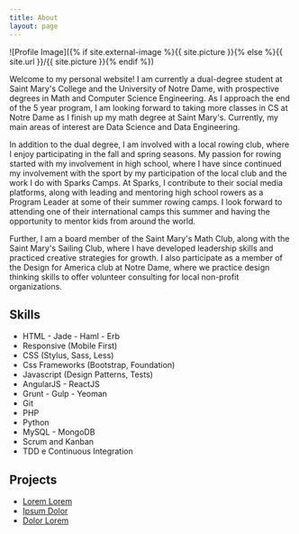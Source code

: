 ```yaml
---
title: About
layout: page
---
```

![Profile Image]({% if site.external-image %}{{ site.picture }}{% else %}{{ site.url }}/{{ site.picture }}{% endif %})

<p>Welcome to my personal website! I am currently a dual-degree student at Saint Mary's College and the University of Notre Dame, with prospective degrees in Math and Computer Science Engineering. As I approach the end of the 5 year program, I am looking forward to taking more classes in CS at Notre Dame as I finish up my math degree at Saint Mary's. Currently, my main areas of interest are Data Science and Data Engineering.

In addition to the dual degree, I am involved with a local rowing club, where I enjoy participating in the fall and spring seasons. My passion for rowing started with my involvement in high school, where I have since continued my involvement with the sport by my participation of the local club and the work I do with Sparks Camps. At Sparks, I contribute to their social media platforms, along with leading and mentoring high school rowers as a Program Leader at some of their summer rowing camps. I look forward to attending one of their international camps this summer and having the opportunity to mentor kids from around the world.

Further, I am a board member of the Saint Mary's Math Club, along with the Saint Mary's Sailing Club, where I have developed leadership skills and practiced creative strategies for growth. I also participate as a member of the Design for America club at Notre Dame, where we practice design thinking skills to offer volunteer consulting for local non-profit organizations.</p>

<h2>Skills</h2>

<ul class="skill-list">
	<li>HTML - Jade - Haml - Erb</li>
	<li>Responsive (Mobile First)</li>
	<li>CSS (Stylus, Sass, Less)</li>
	<li>Css Frameworks (Bootstrap, Foundation)</li>
	<li>Javascript (Design Patterns, Tests)</li>
	<li>AngularJS - ReactJS</li>
	<li>Grunt - Gulp - Yeoman</li>
	<li>Git</li>
	<li>PHP</li>
	<li>Python</li>
	<li>MySQL - MongoDB</li>
	<li>Scrum and Kanban</li>
	<li>TDD e Continuous Integration</li>
</ul>

<h2>Projects</h2>

<ul>
	<li><a href="https://github.com/">Lorem Lorem</a></li>
	<li><a href="https://github.com/">Ipsum Dolor</a></li>
	<li><a href="https://github.com/">Dolor Lorem</a></li>
</ul>
